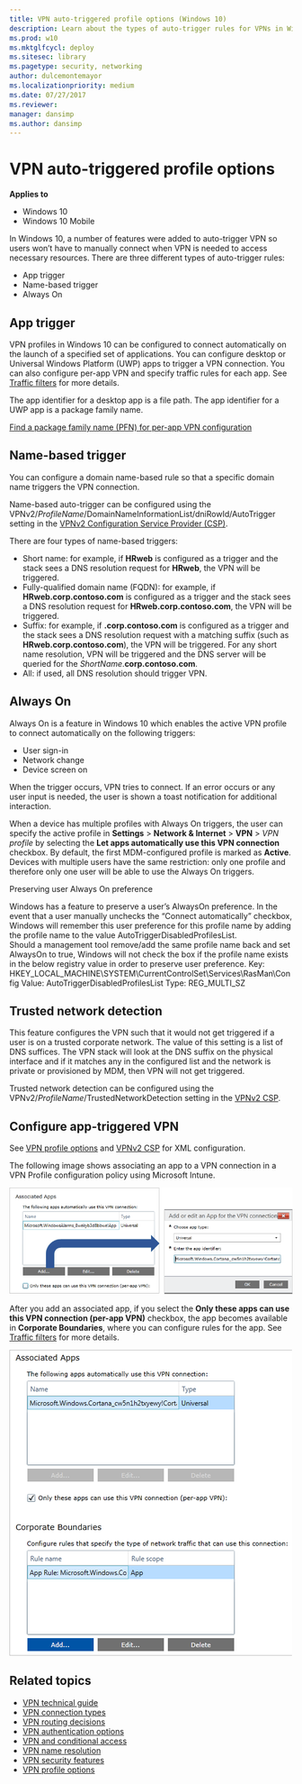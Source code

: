 ```yaml
---
title: VPN auto-triggered profile options (Windows 10)
description: Learn about the types of auto-trigger rules for VPNs in Windows 10, which start a VPN when it is needed to access a resource.
ms.prod: w10
ms.mktglfcycl: deploy
ms.sitesec: library
ms.pagetype: security, networking
author: dulcemontemayor
ms.localizationpriority: medium
ms.date: 07/27/2017
ms.reviewer: 
manager: dansimp
ms.author: dansimp
---
```


# VPN auto-triggered profile options

**Applies to**
-   Windows 10
-   Windows 10 Mobile

In Windows 10, a number of features were added to auto-trigger VPN so users won’t have to manually connect when VPN is needed to access necessary resources. There are three different types of auto-trigger rules: 

- App trigger
- Name-based trigger
- Always On

## App trigger

VPN profiles in Windows 10 can be configured to connect automatically on the launch of a specified set of applications. You can configure desktop or Universal Windows Platform (UWP) apps to trigger a VPN connection. You can also configure per-app VPN and specify traffic rules for each app. See [Traffic filters](vpn-security-features.md#traffic-filters) for more details.

The app identifier for a desktop app is a file path. The app identifier for a UWP app is a package family name.

[Find a package family name (PFN) for per-app VPN configuration](https://docs.microsoft.com/intune/deploy-use/find-a-pfn-for-per-app-vpn)


## Name-based trigger

You can configure a domain name-based rule so that a specific domain name triggers the VPN connection.
 
Name-based auto-trigger can be configured using the VPNv2/*ProfileName*/DomainNameInformationList/dniRowId/AutoTrigger setting in the [VPNv2 Configuration Service Provider (CSP)](https://msdn.microsoft.com/library/windows/hardware/dn914776.aspx).

There are four types of name-based triggers:

- Short name: for example, if **HRweb** is configured as a trigger and the stack sees a DNS resolution request for **HRweb**, the VPN will be triggered.
- Fully-qualified domain name (FQDN): for example, if **HRweb.corp.contoso.com** is configured as a trigger and the stack sees a DNS resolution request for **HRweb.corp.contoso.com**, the VPN will be triggered.
- Suffix: for example, if **.corp.contoso.com** is configured as a trigger and the stack sees a DNS resolution request with a matching suffix (such as **HRweb.corp.contoso.com**), the VPN will be triggered. For any short name resolution, VPN will be triggered and the DNS server will be queried for the *ShortName*.**corp.contoso.com**.
- All: if used, all DNS resolution should trigger VPN.


## Always On

Always On is a feature in Windows 10 which enables the active VPN profile to connect automatically on the following triggers: 

- User sign-in 
- Network change 
- Device screen on 

When the trigger occurs, VPN tries to connect. If an error occurs or any user input is needed, the user is shown a toast notification for additional interaction.


When a device has multiple profiles with Always On triggers, the user can specify the active profile in **Settings** > **Network & Internet** > **VPN** > *VPN profile* by selecting the **Let apps automatically use this VPN connection** checkbox. By default, the first MDM-configured profile is marked as **Active**. Devices with multiple users have the same restriction: only one profile and therefore only one user will be able to use the Always On triggers.

Preserving user Always On preference

Windows has a feature to preserve a user’s AlwaysOn preference.  In the event that a user manually unchecks the “Connect automatically” checkbox, Windows will remember this user preference for this profile name by adding the profile name to the value AutoTriggerDisabledProfilesList.  
Should a management tool remove/add the same profile name back and set AlwaysOn to true, Windows will not check the box if the profile name exists in the below registry value in order to preserve user preference.
Key: HKEY_LOCAL_MACHINE\SYSTEM\CurrentControlSet\Services\RasMan\Config
Value: AutoTriggerDisabledProfilesList
Type: REG_MULTI_SZ


## Trusted network detection

This feature configures the VPN such that it would not get triggered if a user is on a trusted corporate network. The value of this setting is a list of DNS suffices. The VPN stack will look at the DNS suffix on the physical interface and if it matches any in the configured list and the network is private or provisioned by MDM, then VPN will not get triggered.

Trusted network detection can be configured using the VPNv2/*ProfileName*/TrustedNetworkDetection setting in the [VPNv2 CSP](https://msdn.microsoft.com/library/windows/hardware/dn914776.aspx).


## Configure app-triggered VPN

See [VPN profile options](vpn-profile-options.md) and [VPNv2 CSP](https://msdn.microsoft.com/library/windows/hardware/dn914776.aspx) for XML configuration. 

The following image shows associating an app to a VPN connection in a VPN Profile configuration policy using Microsoft Intune.

![Add an app for the VPN connection](images/vpn-app-trigger.png)

After you add an associated app, if you select the **Only these apps can use this VPN connection (per-app VPN)** checkbox, the app becomes available in **Corporate Boundaries**, where you can configure rules for the app. See [Traffic filters](vpn-security-features.md#traffic-filters) for more details. 

![Configure rules for the app](images/vpn-app-rules.png)

## Related topics

- [VPN technical guide](vpn-guide.md)
- [VPN connection types](vpn-connection-type.md)
- [VPN routing decisions](vpn-routing.md)
- [VPN authentication options](vpn-authentication.md)
- [VPN and conditional access](vpn-conditional-access.md)
- [VPN name resolution](vpn-name-resolution.md)
- [VPN security features](vpn-security-features.md)
- [VPN profile options](vpn-profile-options.md)
